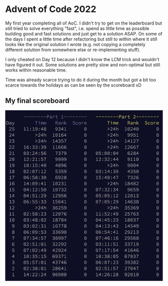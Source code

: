 # Advent of Code 2022

My first year completing all of AoC. I didn't try to get on the leaderboard but still tried to solve everything "fast", i.e. spend as little time as possible building good and fast solutions and just get to a solution ASAP. On some of the days I spent a little time after refactoring but still to within where it still looks like the original solution I wrote (e.g. not copying a completely different solution from somewhere else or re-implementing stuff).

I only cheated on Day 12 because I didn't know the LCM trick and wouldn't have figured it out. Some solutions are pretty slow and non-optimal but still works within reasonable time.

Time was already scarce trying to do it during the month but got a bit too scarce towards the holidays as can be seen by the scoreboard xD

## My final scoreboard

![scoreboard](scoreboard.png)